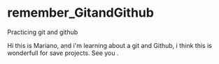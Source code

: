 # remember_GitandGithub
Practicing git and github

Hi this is Mariano, and i'm learning about a git and Github, i think this is wonderfull for save projects. 
See you . 
